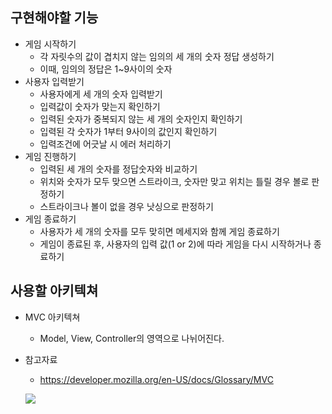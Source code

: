 ## 구현해야할 기능

- 게임 시작하기
    - 각 자릿수의 값이 겹치지 않는 임의의 세 개의 숫자 정답 생성하기
    - 이때, 임의의 정답은 1~9사이의 숫자
- 사용자 입력받기
    - 사용자에게 세 개의 숫자 입력받기
    - 입력값이 숫자가 맞는지 확인하기
    - 입력된 숫자가 중복되지 않는 세 개의 숫자인지 확인하기
    - 입력된 각 숫자가 1부터 9사이의 값인지 확인하기
    - 입력조건에 어긋날 시 에러 처리하기
- 게임 진행하기
    - 입력된 세 개의 숫자를 정답숫자와 비교하기
    - 위치와 숫자가 모두 맞으면 스트라이크, 숫자만 맞고 위치는 틀릴 경우 볼로 판정하기
    - 스트라이크나 볼이 없을 경우 낫싱으로 판정하기
- 게임 종료하기
    - 사용자가 세 개의 숫자를 모두 맞히면 메세지와 함께 게임 종료하기
    - 게임이 종료된 후, 사용자의 입력 값(1 or 2)에 따라 게임을 다시 시작하거나 종료하기


## 사용할 아키텍쳐

- MVC 아키텍쳐
    - Model, View, Controller의 영역으로 나뉘어진다.

- 참고자료
    - https://developer.mozilla.org/en-US/docs/Glossary/MVC

    ![](https://developer.mozilla.org/en-US/docs/Glossary/MVC/model-view-controller-light-blue.png)


